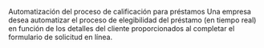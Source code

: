 Automatización del proceso de calificación para préstamos 
Una empresa desea automatizar el proceso de elegibilidad del préstamo (en tiempo real) en función de los detalles del cliente proporcionados al completar el formulario de solicitud en línea. 
